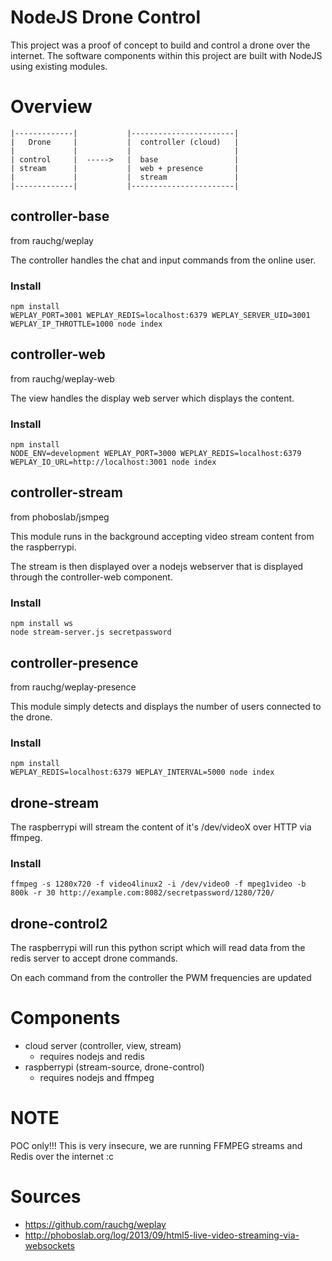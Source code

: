 # NodeJS Drone Control

This project was a proof of concept to build and control a drone over the internet.
The software components within this project are built with NodeJS using existing modules.

# Overview

```
|-------------|           |-----------------------|
|   Drone     |           |  controller (cloud)   |
|             |           |                       |
| control     |  ----->   |  base                 |
| stream      |           |  web + presence       |
|             |           |  stream               |
|-------------|           |-----------------------|
```

## controller-base

from rauchg/weplay

The controller handles the chat and input commands from the online user.

### Install

```
npm install
WEPLAY_PORT=3001 WEPLAY_REDIS=localhost:6379 WEPLAY_SERVER_UID=3001 WEPLAY_IP_THROTTLE=1000 node index
```

## controller-web

from rauchg/weplay-web

The view handles the display web server which displays the content.

### Install

```
npm install
NODE_ENV=development WEPLAY_PORT=3000 WEPLAY_REDIS=localhost:6379 WEPLAY_IO_URL=http://localhost:3001 node index
```

## controller-stream

from phoboslab/jsmpeg

This module runs in the background accepting video stream content from the raspberrypi.

The stream is then displayed over a nodejs webserver that is displayed through the controller-web component.

### Install

```
npm install ws
node stream-server.js secretpassword
```

## controller-presence

from rauchg/weplay-presence

This module simply detects and displays the number of users connected to the drone.

### Install

```
npm install
WEPLAY_REDIS=localhost:6379 WEPLAY_INTERVAL=5000 node index
```

## drone-stream

The raspberrypi will stream the content of it's /dev/videoX over HTTP via ffmpeg.

### Install

`ffmpeg -s 1280x720 -f video4linux2 -i /dev/video0 -f mpeg1video -b 800k -r 30 http://example.com:8082/secretpassword/1280/720/`

## drone-control2

The raspberrypi will run this python script which will read data from the redis server to accept drone commands.

On each command from the controller the PWM frequencies are updated

# Components

- cloud server (controller, view, stream)
  - requires nodejs and redis
- raspberrypi (stream-source, drone-control)
  - requires nodejs and ffmpeg

# NOTE

POC only!!! This is very insecure, we are running FFMPEG streams and Redis over the internet :c

# Sources

- https://github.com/rauchg/weplay
- http://phoboslab.org/log/2013/09/html5-live-video-streaming-via-websockets
